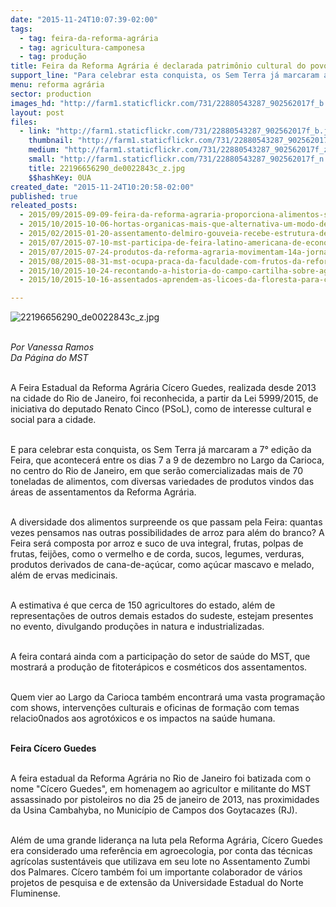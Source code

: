 ```yaml
---
date: "2015-11-24T10:07:39-02:00"
tags:
  - tag: feira-da-reforma-agrária
  - tag: agricultura-camponesa
  - tag: produção
title: Feira da Reforma Agrária é declarada patrimônio cultural do povo carioca
support_line: "Para celebrar esta conquista, os Sem Terra já marcaram a 7° edição da Feira, que acontecerá entre os dias 7 a 9 de dezembro no Largo da Carioca, no centro da cidade."
menu: reforma agrária
sector: production
images_hd: "http://farm1.staticflickr.com/731/22880543287_902562017f_b.jpg"
layout: post
files:
  - link: "http://farm1.staticflickr.com/731/22880543287_902562017f_b.jpg"
    thumbnail: "http://farm1.staticflickr.com/731/22880543287_902562017f_t.jpg"
    medium: "http://farm1.staticflickr.com/731/22880543287_902562017f_z.jpg"
    small: "http://farm1.staticflickr.com/731/22880543287_902562017f_n.jpg"
    title: 22196656290_de0022843c_z.jpg
    $$hashKey: 0UA
created_date: "2015-11-24T10:20:58-02:00"
published: true
releated_posts:
  - 2015/09/2015-09-09-feira-da-reforma-agraria-proporciona-alimentos-saudaveis-a-populacao-de-aracaju.md
  - 2015/10/2015-10-06-hortas-organicas-mais-que-alternativa-um-modo-de-vida-de-assentadas-da-reforma-agraria-no-rs.md
  - 2015/02/2015-01-20-assentamento-delmiro-gouveia-recebe-estrutura-de-agroindustria-de-alimentos.md
  - 2015/07/2015-07-10-mst-participa-de-feira-latino-americana-de-economia-solidaria-no-rs.md
  - 2015/07/2015-07-24-produtos-da-reforma-agraria-movimentam-14a-jornada-de-agroecologia.md
  - 2015/08/2015-08-31-mst-ocupa-praca-da-faculdade-com-frutos-da-reforma-agraria.md
  - 2015/10/2015-10-24-recontando-a-historia-do-campo-cartilha-sobre-agroecologia-e-lancada-na-1a-feira-nacional-da-reforma-agraria.md
  - 2015/10/2015-10-16-assentados-aprendem-as-licoes-da-floresta-para-cultivar-na-amazonia.md

---
```

<p><img alt="22196656290_de0022843c_z.jpg" src="http://farm1.staticflickr.com/731/22880543287_902562017f_b.jpg" /></p>

<p><br />
<em>Por Vanessa Ramos<br />
Da P&aacute;gina do MST</em></p>

<p><br />
A Feira Estadual da Reforma Agr&aacute;ria C&iacute;cero Guedes, realizada desde 2013 na cidade do Rio de Janeiro, foi reconhecida, a partir da Lei 5999/2015, de iniciativa do deputado Renato Cinco (PSoL), como de interesse cultural e social para a cidade.</p>

<p><br />
E para celebrar esta conquista, os Sem Terra j&aacute; marcaram a 7&deg; edi&ccedil;&atilde;o da Feira, que acontecer&aacute; entre os dias 7 a 9 de dezembro no Largo da Carioca, no centro do Rio de Janeiro, em que ser&atilde;o comercializadas mais de 70 toneladas de alimentos, com diversas variedades de produtos vindos das &aacute;reas de assentamentos da Reforma Agr&aacute;ria.&nbsp;</p>

<p><br />
A diversidade dos alimentos surpreende os que passam pela Feira: quantas vezes pensamos nas outras possibilidades de arroz para al&eacute;m do branco? A Feira ser&aacute; composta por arroz e suco de uva integral, frutas, polpas de frutas, feij&otilde;es, como o vermelho e de corda, sucos, legumes, verduras, produtos derivados de cana-de-a&ccedil;&uacute;car, como a&ccedil;&uacute;car mascavo e melado, al&eacute;m de ervas medicinais.</p>

<p><br />
A estimativa &eacute; que cerca de 150 agricultores do estado, al&eacute;m de representa&ccedil;&otilde;es de outros demais estados do sudeste, estejam presentes no evento, divulgando produ&ccedil;&otilde;es in natura e industrializadas.</p>

<p><br />
A feira contar&aacute; ainda com a participa&ccedil;&atilde;o do setor de sa&uacute;de do MST, que mostrar&aacute; a produ&ccedil;&atilde;o de fitoter&aacute;picos e cosm&eacute;ticos dos assentamentos.&nbsp;</p>

<p><br />
Quem vier ao Largo da Carioca tamb&eacute;m encontrar&aacute; uma vasta programa&ccedil;&atilde;o com shows, interven&ccedil;&otilde;es culturais e oficinas de forma&ccedil;&atilde;o com temas relacio0nados aos agrot&oacute;xicos e os impactos na sa&uacute;de humana.</p>

<p><br />
<strong>Feira C&iacute;cero Guedes</strong></p>

<p><br />
A feira estadual da Reforma Agr&aacute;ria no Rio de Janeiro foi batizada com o nome &quot;C&iacute;cero Guedes&quot;, em homenagem ao agricultor e militante do MST assassinado por pistoleiros no dia 25 de janeiro de 2013, nas proximidades da Usina Cambahyba, no Munic&iacute;pio de Campos dos Goytacazes (RJ).</p>

<p><br />
Al&eacute;m de uma grande lideran&ccedil;a na luta pela Reforma Agr&aacute;ria, C&iacute;cero Guedes era considerado uma refer&ecirc;ncia em agroecologia, por conta das t&eacute;cnicas agr&iacute;colas sustent&aacute;veis que utilizava em seu lote no Assentamento Zumbi dos Palmares. C&iacute;cero tamb&eacute;m foi um importante colaborador de v&aacute;rios projetos de pesquisa e de extens&atilde;o da Universidade Estadual do Norte Fluminense.</p>
